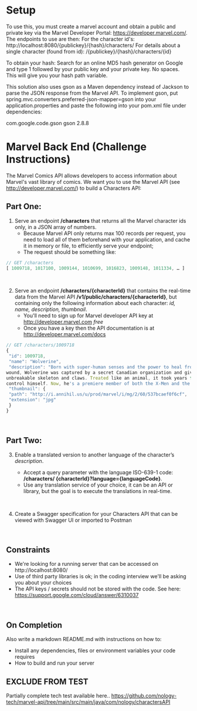 # Setup

To use this, you must create a marvel account and obtain a public and private key via the Marvel Developer Portal: https://developer.marvel.com/.
The endpoints to use are then: 
For the character id's: http://localhost:8080/{publickey}/{hash}/characters/
For details about a single character (found from id): /{publickey}/{hash}/characters/{id}

To obtain your hash:
Search for an online MD5 hash generator on Google and type 1 followed by your public key and your private key. No spaces.
This will give you your hash path variable.

This solution also uses gson as a Maven dependency instead of Jackson to parse the JSON response from the Marvel API. 
To implement gson, put spring.mvc.converters.preferred-json-mapper=gson into your application.properties and paste the following into your pom.xml file under dependencies:

<dependency>
			<groupId>com.google.code.gson</groupId>
			<artifactId>gson</artifactId>
			<version>2.8.8</version>
</dependency>

# Marvel Back End (Challenge Instructions)

The Marvel Comics API allows developers to access information about Marvel's vast library of
comics.
We want you to use the Marvel API (see http://developer.marvel.com/) to build a Characters API:

## Part One:

1. Serve an endpoint **/characters** that returns all the Marvel character ids only, in a JSON
   array of numbers.
   - Because Marvel API only returns max 100 records per request, you need to load all of
     them beforehand with your application, and cache it in memory or file, to efficiently
     serve your endpoint;
   - The request should be something like:

```js
// GET /characters
[ 1009718, 1017100, 1009144, 1010699, 1016823, 1009148, 1011334, … ]
```

<br>

2. Serve an endpoint **/characters/{characterId}** that contains the real-time data from the
   Marvel API **/v1/public/characters/{characterId}**, but containing only the following
   information about each character: _id, name, description, thumbnail_.
   - You'll need to sign up for Marvel developer API key at http://developer.marvel.com _free_
   - Once you have a key then the API documentation is at http://developer.marvel.com/docs

```js
// GET /characters/1009718
{
 "id": 1009718,
 "name": "Wolverine",
 "description": "Born with super-human senses and the power to heal from almost any
wound, Wolverine was captured by a secret Canadian organization and given an
unbreakable skeleton and claws. Treated like an animal, it took years for him to
control himself. Now, he's a premiere member of both the X-Men and the Avengers.",
 "thumbnail": {
 "path": "http://i.annihil.us/u/prod/marvel/i/mg/2/60/537bcaef0f6cf",
 "extension": "jpg"
 }
}
```

<br>

## Part Two:

3.  Enable a translated version to another language of the character’s _description_.

    - Accept a query parameter with the language ISO-639-1 code: **/characters/
      {characterId}?language={languageCode}**.
    - Use any translation service of your choice, it can be an API or library, but the goal is to
      execute the translations in real-time.

<br>

4. Create a Swagger specification for your Characters API that can be viewed with Swagger UI
   or imported to Postman

<br>

## Constraints

- We're looking for a running server that can be accessed on http://localhost:8080/
- Use of third party libraries is ok; in the coding interview we'll be asking you about your choices
- The API keys / secrets should not be stored with the code. See here: https://support.google.com/cloud/answer/6310037

<br>

## On Completion

Also write a markdown README.md with instructions on how to:

- Install any dependencies, files or environment variables your code requires
- How to build and run your server

## EXCLUDE FROM TEST

Partially complete tech test available here..
https://github.com/nology-tech/marvel-api/tree/main/src/main/java/com/nology/charactersAPI

